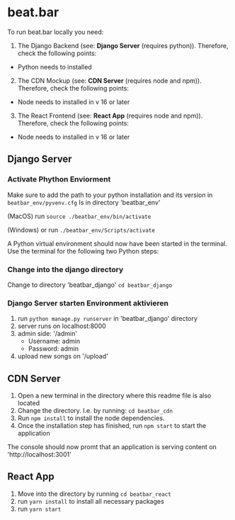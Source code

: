 # beat.bar

To run beat.bar locally you need:
1. The Django Backend (see: **Django Server** (requires python)). Therefore, check the following points:
- Python needs to installed

2. The CDN Mockup (see: **CDN Server** (requires node and npm)). Therefore, check the following points:
- Node needs to installed in v 16 or later

3. The React Frontend (see: **React App** (requires node and npm)). Therefore, check the following points:
- Node needs to installed in v 16 or later

## Django Server

### Activate Phython Enviorment

Make sure to add the path to your python installation and its version in `beatbar_env/pyvenv.cfg`
Is in directory 'beatbar_env'

(MacOS) run `source ./beatbar_env/bin/activate`

(Windows) or run `./beatbar_env/Scripts/activate`

A Python virtual environment should now have been started in the terminal. Use the terminal for the following two Python steps:

### Change into the django directory

Change to directory 'beatbar_django' `cd beatbar_django`

### Django Server starten Environment aktivieren

1. run `python manage.py runserver` in 'beatbar_django' directory
2. server runs on localhost:8000
3. admin side: '/admin'
   - Username: admin
   - Password: admin
4. upload new songs on '/upload'

## CDN Server

1. Open a new terminal in the directory where this readme file is also located
2. Change the directory. I.e. by running: `cd beatbar_cdn`
3. Run `npm install` to install the node dependencies. 
4. Once the installation step has finished, run `npm start` to start the application

The console should now promt that an application is serving content on 'http://localhost:3001'

## React App

1. Move into the directory by running `cd beatbar_react`
2. run `yarn install` to install all necessary packages 
3. run `yarn start`
